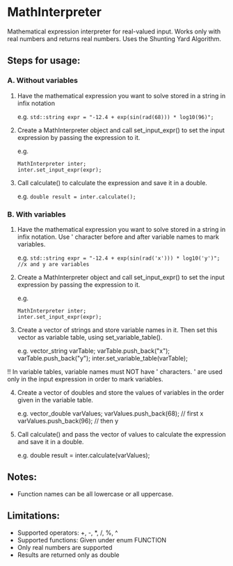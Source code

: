 # MathInterpreter
Mathematical expression interpreter for real-valued input.
Works only with real numbers and returns real numbers. Uses the Shunting
Yard Algorithm.

## Steps for usage:

### A. Without variables
1. Have the mathematical expression you want to solve stored in a string in infix notation
		  
	e.g. `std::string expr = "-12.4 + exp(sin(rad(68))) * log10(96)";`

2. Create a MathInterpreter object and call set_input_expr() to set the input expression by passing the expression to it.
	
	e.g.
	```
	MathInterpreter inter; 
	inter.set_input_expr(expr);
	```

3. Call calculate() to calculate the expression and save it in a double.
		   
	e.g. `double result = inter.calculate();`

### B. With variables
1. Have the mathematical expression you want to solve stored in a string in infix notation. Use ' character before and after variable names to mark variables.

	e.g. `std::string expr = "-12.4 + exp(sin(rad('x'))) * log10('y')"; //x and y are variables`
		
2. Create a MathInterpreter object and call set_input_expr() to set the input expression by passing the expression to it.

	e.g. 
	```
	MathInterpreter inter; 
	inter.set_input_expr(expr);
	```

3. Create a vector of strings and store variable names in it. Then set this vector as variable table, using set_variable_table().

	e.g. vector_string varTable; varTable.push_back("x"); varTable.push_back("y"); inter.set_variable_table(varTable);

!! In variable tables, variable names must NOT have ' characters. ' are used only in the input expression in order to mark variables.

4. Create a vector of doubles and store the values of variables in the order given in the variable table.

	e.g. vector_double varValues; varValues.push_back(68); // first x varValues.push_back(96); // then y

5. Call calculate() and pass the vector of values to calculate the expression and save it in a double.

	e.g. double result = inter.calculate(varValues);

## Notes:
  - Function names can be all lowercase or all uppercase.

## Limitations:
  - Supported operators: +, -, *, /, %, ^
  - Supported functions: Given under enum FUNCTION
  - Only real numbers are supported
  - Results are returned only as double
